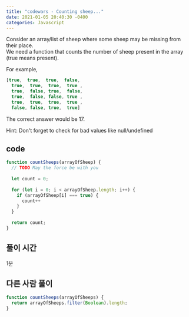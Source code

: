 ```yaml
---
title: "codewars - Counting sheep..."
date: 2021-01-05 20:40:30 -0400
categories: Javascript
---
```



Consider an array/list of sheep where some sheep may be missing from their place. <br>
We need a function that counts the number of sheep present in the array (true means present).<br>

For example,
```js
[true,  true,  true,  false,
  true,  true,  true,  true ,
  true,  false, true,  false,
  true,  false, false, true ,
  true,  true,  true,  true ,
  false, false, true,  true]
```
The correct answer would be 17.<br>

Hint: Don't forget to check for bad values like null/undefined<br>

code
---
```js
function countSheeps(arrayOfSheep) {
  // TODO May the force be with you
  
  let count = 0;
  
  for (let i = 0; i < arrayOfSheep.length; i++) {
    if (arrayOfSheep[i] === true) {
      count++
    }
  }
  
  return count;
}
```

풀이 시간
---
1분

다른 사람 풀이
---
```js
function countSheeps(arrayOfSheeps) {
  return arrayOfSheeps.filter(Boolean).length;
}
```
